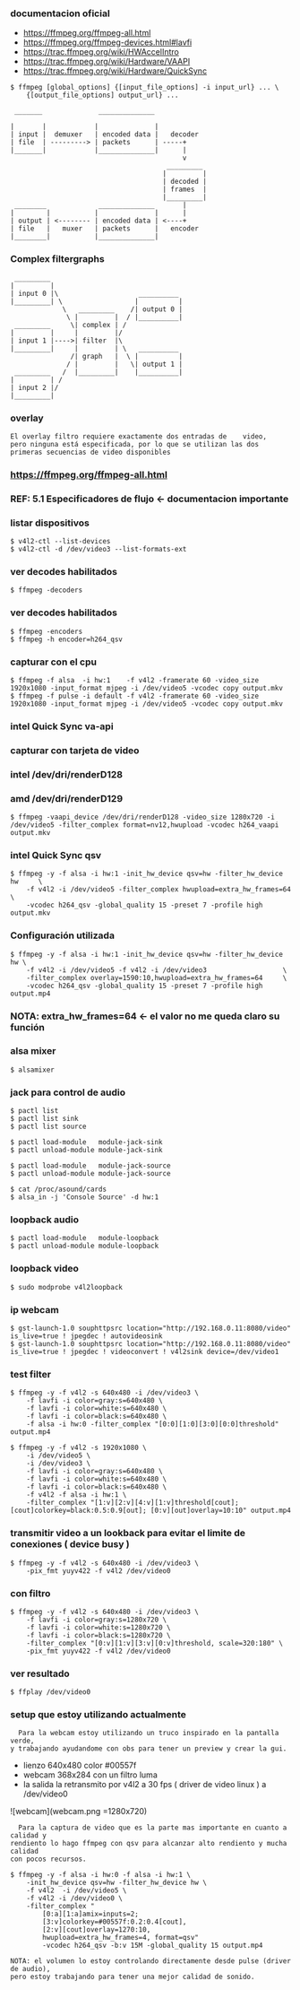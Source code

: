 ### documentacion oficial

- https://ffmpeg.org/ffmpeg-all.html
- https://ffmpeg.org/ffmpeg-devices.html#lavfi
- https://trac.ffmpeg.org/wiki/HWAccelIntro
- https://trac.ffmpeg.org/wiki/Hardware/VAAPI
- https://trac.ffmpeg.org/wiki/Hardware/QuickSync

~~~
$ ffmpeg [global_options] {[input_file_options] -i input_url} ... \
	{[output_file_options] output_url} ...
~~~


~~~
 _______              ______________

|       |            |              |
| input |  demuxer   | encoded data |   decoder
| file  | ---------> | packets      | -----+
|_______|            |______________|      |
                                           v
                                       _________
                                      |         |
                                      | decoded |
                                      | frames  |
                                      |_________|
 ________             ______________       |
|        |           |              |      |
| output | <-------- | encoded data | <----+
| file   |   muxer   | packets      |   encoder
|________|           |______________|

~~~

### Complex filtergraphs

~~~
 _________
|         |
| input 0 |\                    __________
|_________| \                  |          |
             \   _________    /| output 0 |
              \ |         |  / |__________|
 _________     \| complex | /
|         |     |         |/
| input 1 |---->| filter  |\
|_________|     |         | \   __________
               /| graph   |  \ |          |
              / |         |   \| output 1 |
 _________   /  |_________|    |__________|
|         | /
| input 2 |/
|_________|

~~~

### overlay

~~~
El overlay filtro requiere exactamente dos entradas de    video,
pero ninguna está especificada, por lo que se utilizan las dos
primeras secuencias de video disponibles
~~~

###          https://ffmpeg.org/ffmpeg-all.html
### REF: 5.1 Especificadores de flujo <- documentacion importante


### listar dispositivos

~~~
$ v4l2-ctl --list-devices
$ v4l2-ctl -d /dev/video3 --list-formats-ext
~~~

### ver decodes habilitados

~~~
$ ffmpeg -decoders
~~~

### ver decodes habilitados

~~~
$ ffmpeg -encoders
$ ffmpeg -h encoder=h264_qsv
~~~

### capturar con el cpu

~~~
$ ffmpeg -f alsa  -i hw:1    -f v4l2 -framerate 60 -video_size 1920x1080 -input_format mjpeg -i /dev/video5 -vcodec copy output.mkv
$ ffmpeg -f pulse -i default -f v4l2 -framerate 60 -video_size 1920x1080 -input_format mjpeg -i /dev/video5 -vcodec copy output.mkv
~~~


### intel Quick Sync va-api

### capturar con tarjeta de video
### intel /dev/dri/renderD128
### amd   /dev/dri/renderD129

~~~
$ ffmpeg -vaapi_device /dev/dri/renderD128 -video_size 1280x720 -i /dev/video5 -filter_complex format=nv12,hwupload -vcodec h264_vaapi output.mkv
~~~

### intel Quick Sync qsv

~~~
$ ffmpeg -y -f alsa -i hw:1 -init_hw_device qsv=hw -filter_hw_device hw     \
	-f v4l2 -i /dev/video5 -filter_complex hwupload=extra_hw_frames=64  \
	-vcodec h264_qsv -global_quality 15 -preset 7 -profile high output.mkv
~~~

### Configuración utilizada

~~~
$ ffmpeg -y -f alsa -i hw:1 -init_hw_device qsv=hw -filter_hw_device hw \
	-f v4l2 -i /dev/video5 -f v4l2 -i /dev/video3                   \
	-filter_complex overlay=1590:10,hwupload=extra_hw_frames=64     \
	-vcodec h264_qsv -global_quality 15 -preset 7 -profile high output.mp4
~~~

### NOTA: extra_hw_frames=64 <- el valor no me queda claro su función

### alsa mixer

~~~
$ alsamixer
~~~

### jack para control de audio

~~~
$ pactl list
$ pactl list sink
$ pactl list source

$ pactl load-module   module-jack-sink
$ pactl unload-module module-jack-sink

$ pactl load-module   module-jack-source
$ pactl unload-module module-jack-source

$ cat /proc/asound/cards
$ alsa_in -j 'Console Source' -d hw:1
~~~

### loopback audio

~~~
$ pactl load-module   module-loopback
$ pactl unload-module module-loopback
~~~

### loopback video
~~~
$ sudo modprobe v4l2loopback
~~~

### ip webcam
~~~
$ gst-launch-1.0 souphttpsrc location="http://192.168.0.11:8080/video" is_live=true ! jpegdec ! autovideosink
$ gst-launch-1.0 souphttpsrc location="http://192.168.0.11:8080/video" is_live=true ! jpegdec ! videoconvert ! v4l2sink device=/dev/video1
~~~

### test filter
~~~
$ ffmpeg -y -f v4l2 -s 640x480 -i /dev/video3 \
	-f lavfi -i color=gray:s=640x480 \
	-f lavfi -i color=white:s=640x480 \
	-f lavfi -i color=black:s=640x480 \
	-f alsa -i hw:0 -filter_complex "[0:0][1:0][3:0][0:0]threshold" output.mp4
~~~

~~~
$ ffmpeg -y -f v4l2 -s 1920x1080 \
	-i /dev/video5 \
	-i /dev/video3 \
	-f lavfi -i color=gray:s=640x480 \
	-f lavfi -i color=white:s=640x480 \
	-f lavfi -i color=black:s=640x480 \
	-f v4l2 -f alsa -i hw:1 \
	-filter_complex "[1:v][2:v][4:v][1:v]threshold[cout]; [cout]colorkey=black:0.5:0.9[out]; [0:v][out]overlay=10:10" output.mp4
~~~

### transmitir video a un lookback para evitar el limite de conexiones ( device busy )

~~~
$ ffmpeg -y -f v4l2 -s 640x480 -i /dev/video3 \
	-pix_fmt yuyv422 -f v4l2 /dev/video0
~~~

### con filtro

~~~
$ ffmpeg -y -f v4l2 -s 640x480 -i /dev/video3 \
	-f lavfi -i color=gray:s=1280x720 \
	-f lavfi -i color=white:s=1280x720 \
	-f lavfi -i color=black:s=1280x720 \
	-filter_complex "[0:v][1:v][3:v][0:v]threshold, scale=320:180" \
	-pix_fmt yuyv422 -f v4l2 /dev/video0
~~~

### ver resultado

~~~
$ ffplay /dev/video0
~~~


### setup que estoy utilizando actualmente

~~~
  Para la webcam estoy utilizando un truco inspirado en la pantalla verde,
y trabajando ayudandome con obs para tener un preview y crear la gui.
~~~

- lienzo 640x480 color #00557f
- webcam 368x284 con un filtro luma
- la salida la retransmito por v4l2 a 30 fps ( driver de video linux ) a /dev/video0

![webcam](webcam.png =1280x720)

~~~
  Para la captura de video que es la parte mas importante en cuanto a calidad y
rendiento lo hago ffmpeg con qsv para alcanzar alto rendiento y mucha calidad
con pocos recursos.
~~~

~~~
$ ffmpeg -y -f alsa -i hw:0 -f alsa -i hw:1 \
	-init_hw_device qsv=hw -filter_hw_device hw \
	-f v4l2  -i /dev/video5 \
	-f v4l2 -i /dev/video0 \
	-filter_complex "
		[0:a][1:a]amix=inputs=2;
		[3:v]colorkey=#00557f:0.2:0.4[cout],
		[2:v][cout]overlay=1270:10,
		hwupload=extra_hw_frames=4, format=qsv"
		-vcodec h264_qsv -b:v 15M -global_quality 15 output.mp4
~~~

~~~
NOTA: el volumen lo estoy controlando directamente desde pulse (driver de audio),
pero estoy trabajando para tener una mejor calidad de sonido.
~~~
